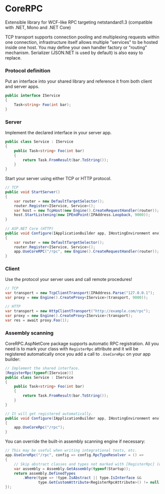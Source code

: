 # CoreRPC

Extensible library for WCF-like RPC targeting netstandard1.3 (compatible with .NET, Mono and .NET Core)

TCP transport supports connection pooling and multiplexing requests within one connection, infrastructure itself allows multiple "services" to be hosted inside one host. You may define your own handler factory or "routing" mechanism. Serializer (JSON.NET is used by default) is also easy to replace.

### Protocol definition

Put an interface into your shared library and reference it from both client and server apps.

```cs
public interface IService
{
    Task<string> Foo(int bar);
}
```

### Server

Implement the declared interface in your server app.

```cs
public class Service : IService
{
    public Task<string> Foo(int bar)
    {
        return Task.FromResult(bar.ToString());
    }
}
```

Start your server using either TCP or HTTP protocol.

```cs
// TCP
public void StartServer()
{
    var router = new DefaultTargetSelector();
    router.Register<IService, Service>();
    var host = new TcpHost(new Engine().CreateRequestHandler(router));
    host.StartListening(new IPEndPoint(IPAddress.Loopback, 9000));
}
    
// ASP.NET Core (HTTP)
public void Configure(IApplicationBuilder app, IHostingEnvironment env)
{
    var router = new DefaultTargetSelector();
    router.Register<IService, Service>();
    app.UseCoreRPC("/rpc", new Engine().CreateRequestHandler(router));
}
```

### Client

Use the protocol your server uses and call remote procedures!

```cs
// TCP
var transport = new TcpClientTransport(IPAddress.Parse("127.0.0.1");
var proxy = new Engine().CreateProxy<IService>(transport, 9000));

// HTTP 
var transport = new HttpClientTransport("http://example.com/rpc");
var proxy = new Engine().CreateProxy<IService>(transport);
var res = await proxy.Foo(1);
```

### Assembly scanning

CoreRPC.AspNetCore package supports automatic RPC registration. All you need is to mark your class with `RegisterRpc` attribute and it will be registered automatically once you add a call to `.UseCoreRpc` on your app builder:

```cs
// Implement the shared interface.
[RegisterRpc(typeof(IService))]
public class Service : IService
{
    public Task<string> Foo(int bar)
    {
        return Task.FromResult(bar.ToString());
    }
}

// It will get registered automatically.
public void Configure(IApplicationBuilder app, IHostingEnvironment env)
{
    app.UseCoreRpc("/rpc");
}
```

You can override the built-in assembly scanning engine if necessary:

```cs
// This may be useful when writing integrational tests, etc.
app.UseCoreRpc("/rpc", config => config.RpcTypeResolver = () =>
{
    // Skip abstract classes and types not marked with [RegisterRpc] (default behavior).
    var assembly = Assembly.GetAssembly(typeof(Startup));
    return assembly.DefinedTypes
        .Where(type => !type.IsAbstract || type.IsInterface && 
               type.GetCustomAttribute<RegisterRpcAttribute>() != null);
});
```
